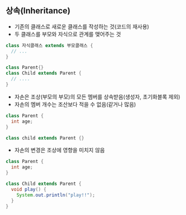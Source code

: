 ## 상속(Inheritance)

- 기존의 클래스로 새로운 클래스를 작성하는 것(코드의 재사용)
- 두 클래스를 부모와 자식으로 관계를 맺어주는 것

```java
class 자식클래스 extends 부모클래스 {
  // ...
}
```

````java
class Parent{}
class Child extends Parent {
  // ....
}
````

- 자손은 조상(부모의 부모)의 모든 멤버를 상속받음(생성자, 초기화블록 제외)
- 자손의 멤버 개수는 조산보다 적을 수 없음(같거나 많음)

```java
class Parent {
  int age;
}

class child extends Parent {}
```

- 자손의 변경은 조상에 영향을 미치지 않음

```java
class Parent {
  int age;
}

class Child extends Parent {
  void play() {
    System.out.println("play!!");
  }
}
```

